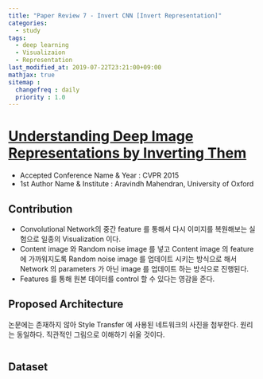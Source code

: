 ```yaml
---
title: "Paper Review 7 - Invert CNN [Invert Representation]"
categories:
  - study
tags:
  - deep learning
  - Visualizaion
  - Representation
last_modified_at: 2019-07-22T23:21:00+09:00
mathjax: true
sitemap :
  changefreq : daily
  priority : 1.0
---
```


# [Understanding Deep Image Representations by Inverting Them](https://arxiv.org/pdf/1412.0035.pdf)

- Accepted Conference Name & Year : CVPR 2015
- 1st Author Name & Institute : Aravindh Mahendran, University of Oxford

## Contribution

- Convolutional Network의 중간 feature 를 통해서 다시 이미지를 복원해보는 실험으로 일종의 Visualization 이다.
- Content image 와 Random noise image 를 넣고 Content image 의 feature 에 가까워지도록 Random noise image 를 업데이트 시키는 방식으로 해서 Network 의 parameters 가 아닌 image 를 업데이트 하는 방식으로 진행된다.
- Features 를 통해 원본 데이터를 control 할 수 있다는 영감을 준다.

## Proposed Architecture

논문에는 존재하지 않아 Style Transfer 에 사용된 네트워크의 사진을 첨부한다.  원리는 동일하다. 직관적인 그림으로 이해하기 쉬울 것이다.

<figure class="align-center">
  <img src="{{ site.url }}{{ site.baseurl }}/assets/post_images/2019-09-22-Paper-Review-7-Invert-CNN-Invert-Representation/Untitled-35087384-c873-485f-9400-6bb4c1cb79d9.png" alt="">
</figure> 

## Dataset
<figure class="align-center">
  <img src="{{ site.url }}{{ site.baseurl }}/assets/post_images/2019-09-22-Paper-Review-7-Invert-CNN-Invert-Representation/Untitled-8eeae7c0-ab10-479f-b7b9-d11b0cf1bc55.png" alt="">
</figure> 
<figure class="align-center">
  <img src="{{ site.url }}{{ site.baseurl }}/assets/post_images/2019-09-22-Paper-Review-7-Invert-CNN-Invert-Representation/Untitled-9577190e-5d7b-4d14-b430-11fd5879ed63.png" alt="">
</figure> 
